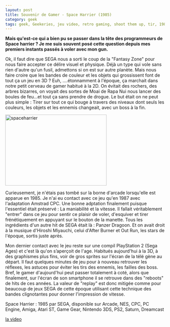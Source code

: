 ```yaml
---
layout: post
title: Souvenir de Gamer - Space Harrier (1985)
category: geek
tags: geek, Geekeries, jeu video, retro gaming, shoot them up, tir, 1980s
---
```

**Mais qu'est-ce qui a bien pu se passer dans la tête des programmeurs de Space harrier ? Je me suis souvent posé cette question depuis mes premiers instants passés à voler avec mon gun.**

Ok, il faut dire que SEGA nous a sorti le coup de la "Fantasy Zone" pour nous faire accepter ce délire visuel et physique. Déjà un type qui vole sans rien d'autre qu'un fusil, admettons si on est sur autre planète. Mais nous faire croire que les bandes de couleur et les objets qui grossissent font de tout ça un jeu en 3D ? Euh, ....étonnamment à l'époque, ça marchait dans notre petit cerveau de gamer habitué à la 2D. On évitait des rochers, des arbres bizarres, on voyait des sortes de Moai de Rapa Nui nous lancer des boules de feu...et tout ça sans prendre de drogue. Le but était on ne peut plus simple : Tirer sur tout ce qui bouge à travers des niveaux dont seuls les couleurs, les objets et les ennemis changeait, avec un boss à la fin.

<img class="alignnone size-full wp-image-205" src="https://cheziceman.files.wordpress.com/2016/01/spaceharrier.png" alt="spaceharrier" width="320" height="224" />

Curieusement, je n'étais pas tombé sur la borne d'arcade lorsqu'elle est apparue en 1985. Je n'ai eu contact avec ce jeu qu'en 1987 avec l'adaptation Amstrad CPC. Une bonne adptation finalement puisque l'essentiel était préservé : La maniabilité et la vitesse. Il fallait véritablement "entrer" dans ce jeu pour sentir ce plaisir de voler, d'esquiver et tirer frénétiquement en appuyant sur le bouton de la manette. Tous les ingrédients d'un autre hit de SEGA était là : Panzer Dragoon. Et on avait droit à la musique d'Hiroshi Miyauchi, celui d'After Burner et Out Run, les stars de l'époque, sortis juste après.

Mon dernier contact avec le jeu reste sur une compil PlayStation 2 (Sega Ages) et c'est là qu'on s’aperçoit de l'age. Habitués aujourd'hui à la 3D, à des graphismes plus fins, voir de gros sprites sur l'écran de la télé gène au départ. Il faut quelques minutes de jeu pour à nouveau retrouver les réflexes, les astuces pour éviter les tirs des ennemis, les failles des boss. Bref, le gamer d'aujourd'hui peut passer totalement à coté, alors que finalement, sur l'écran de son smartphone il se retrouve dans des "reboots" de hits de ces années. La valeur de "replay" est donc mitigée comme pour beaucoup de jeux SEGA de cette époque utilisant cette technique des bandes clignotantes pour donner l'impression de vitesse.

Space Harrier : 1985 par SEGA, disponible sur Arcade, NES, CPC, PC Engine, Amiga, Atari ST, Game Gear, Nintendo 3DS, PS2, Saturn, Dreamcast

[la video](https://www.youtube.com/watch?v=Hzgrb-mjLaM)


